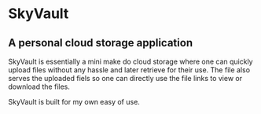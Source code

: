 # SkyVault

## A personal cloud storage application

SkyVault is essentially a mini make do cloud storage where one can quickly upload files without any hassle and later retrieve for their use. The file also serves the uploaded fiels so one can directly use the file links to view or download the files.

SkyVault is built for my own easy of use.
